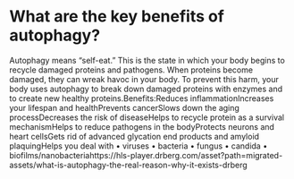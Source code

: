 # What are the key benefits of autophagy?

Autophagy means “self-eat.” This is the state in which your body begins to recycle damaged proteins and pathogens. When proteins become damaged, they can wreak havoc in your body. To prevent this harm, your body uses autophagy to break down damaged proteins with enzymes and to create new healthy proteins.Benefits:Reduces inflammationIncreases your lifespan and healthPrevents cancerSlows down the aging processDecreases the risk of diseaseHelps to recycle protein as a survival mechanismHelps to reduce pathogens in the bodyProtects neurons and heart cellsGets rid of advanced glycation end products and amyloid plaquingHelps you deal with • viruses • bacteria • fungus • candida • biofilms/nanobacteriahttps://hls-player.drberg.com/asset?path=migrated-assets/what-is-autophagy-the-real-reason-why-it-exists-drberg